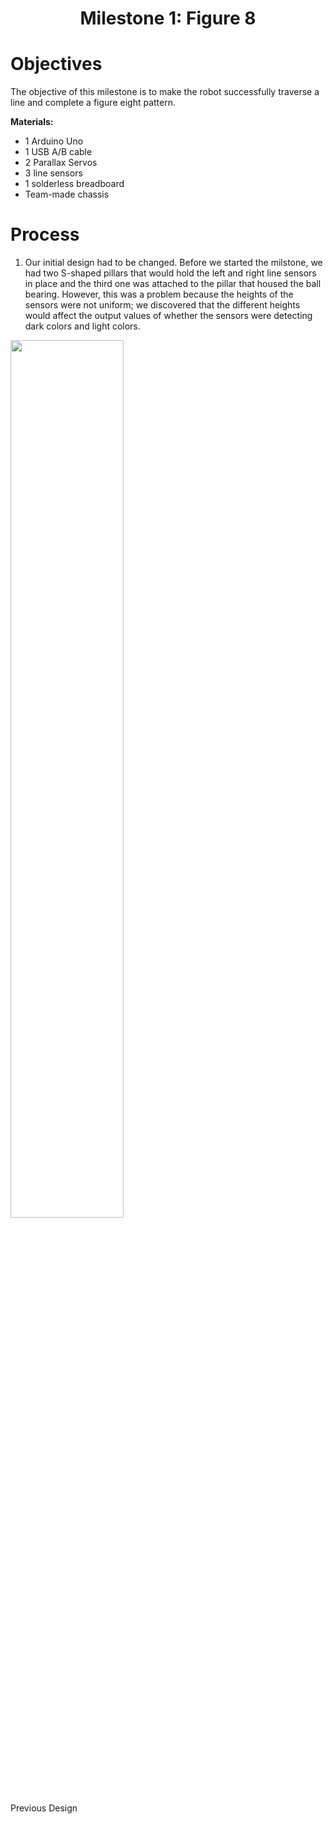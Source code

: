 <h1 align="center">Milestone 1: Figure 8</h1>

# Objectives

   The objective of this milestone is to make the robot successfully traverse a line and complete a figure eight pattern.
   
   **Materials:**
   - 1 Arduino Uno
   - 1 USB A/B cable
   - 2 Parallax Servos
   - 3 line sensors
   - 1 solderless breadboard
   - Team-made chassis
   
# Process #

1. Our initial design had to be changed. Before we started the milstone, we had two S-shaped pillars that would hold the left and right line sensors in place and the third one was attached to the pillar that housed the ball bearing. However, this was a problem because the heights of the sensors were not uniform; we discovered that the different heights would affect the output values of whether the sensors were detecting dark colors and light colors. 
<p>
   <img src="IMG_5232.png" height="60%" width="60%">
   <br>
   <a align="center">Previous Design</a>
</p>

